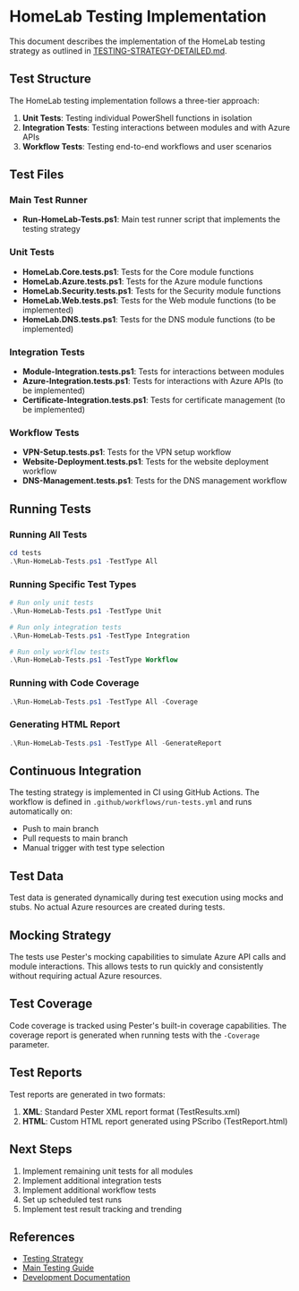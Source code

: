 # HomeLab Testing Implementation

This document describes the implementation of the HomeLab testing strategy as outlined in [TESTING-STRATEGY-DETAILED.md](../TESTING-STRATEGY-DETAILED.md).

## Test Structure

The HomeLab testing implementation follows a three-tier approach:

1. **Unit Tests**: Testing individual PowerShell functions in isolation
2. **Integration Tests**: Testing interactions between modules and with Azure APIs
3. **Workflow Tests**: Testing end-to-end workflows and user scenarios

## Test Files

### Main Test Runner

- **Run-HomeLab-Tests.ps1**: Main test runner script that implements the testing strategy

### Unit Tests

- **HomeLab.Core.tests.ps1**: Tests for the Core module functions
- **HomeLab.Azure.tests.ps1**: Tests for the Azure module functions
- **HomeLab.Security.tests.ps1**: Tests for the Security module functions
- **HomeLab.Web.tests.ps1**: Tests for the Web module functions (to be implemented)
- **HomeLab.DNS.tests.ps1**: Tests for the DNS module functions (to be implemented)

### Integration Tests

- **Module-Integration.tests.ps1**: Tests for interactions between modules
- **Azure-Integration.tests.ps1**: Tests for interactions with Azure APIs (to be implemented)
- **Certificate-Integration.tests.ps1**: Tests for certificate management (to be implemented)

### Workflow Tests

- **VPN-Setup.tests.ps1**: Tests for the VPN setup workflow
- **Website-Deployment.tests.ps1**: Tests for the website deployment workflow
- **DNS-Management.tests.ps1**: Tests for the DNS management workflow

## Running Tests

### Running All Tests

```powershell
cd tests
.\Run-HomeLab-Tests.ps1 -TestType All
```

### Running Specific Test Types

```powershell
# Run only unit tests
.\Run-HomeLab-Tests.ps1 -TestType Unit

# Run only integration tests
.\Run-HomeLab-Tests.ps1 -TestType Integration

# Run only workflow tests
.\Run-HomeLab-Tests.ps1 -TestType Workflow
```

### Running with Code Coverage

```powershell
.\Run-HomeLab-Tests.ps1 -TestType All -Coverage
```

### Generating HTML Report

```powershell
.\Run-HomeLab-Tests.ps1 -TestType All -GenerateReport
```

## Continuous Integration

The testing strategy is implemented in CI using GitHub Actions. The workflow is defined in `.github/workflows/run-tests.yml` and runs automatically on:

- Push to main branch
- Pull requests to main branch
- Manual trigger with test type selection

## Test Data

Test data is generated dynamically during test execution using mocks and stubs. No actual Azure resources are created during tests.

## Mocking Strategy

The tests use Pester's mocking capabilities to simulate Azure API calls and module interactions. This allows tests to run quickly and consistently without requiring actual Azure resources.

## Test Coverage

Code coverage is tracked using Pester's built-in coverage capabilities. The coverage report is generated when running tests with the `-Coverage` parameter.

## Test Reports

Test reports are generated in two formats:

1. **XML**: Standard Pester XML report format (TestResults.xml)
2. **HTML**: Custom HTML report generated using PScribo (TestReport.html)

## Next Steps

1. Implement remaining unit tests for all modules
2. Implement additional integration tests
3. Implement additional workflow tests
4. Set up scheduled test runs
5. Implement test result tracking and trending

## References

- [Testing Strategy](../TESTING-STRATEGY-DETAILED.md)
- [Main Testing Guide](../TESTING.md)
- [Development Documentation](../DEVELOPMENT.md)
